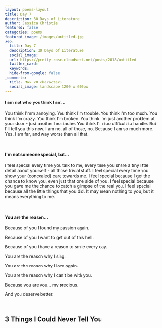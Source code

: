```yaml
---
layout: poems-layout
title: Day 7
description: 30 Days of Literature
author: Jessica Christie
featured: false
categories: poems
featured_image: /images/untitled.jpg
seo:
  title: Day 7
  description: 30 Days of Literature
  social_image:
  url: https://pretty-rose.cloudvent.net/posts/2018/untitled
  twitter_card:
  keywords:
  hide-from-google: false
_comments:
  title: Max 70 characters
  social_image: landscape 1200 x 600px
---
```

#### I am not who you think I am...

You think I'mm annoying. You think I'm trouble. You think I'm too much. You think I'm crazy. You think I'm broken. You think I'm just another problem at your door - just another heartache. You think I'm too difficult to handle. But I'll tell you this now. I am not all of those, no. Because I am so much more. Yes. I am far, and way worse than all that.

&nbsp;

#### I'm not someone special, but...

I feel special every time you talk to me, every time you share a tiny little detail about yourself - all those trivial stuff. I feel special every time you show your (concealed) care towards me. I feel special because I get the chance to know you, even just that one side of you. I feel special because you gave me the chance to catch a glimpse of the real you. I feel special because all the little things that you did. It may mean nothing to you, but it means everything to me.

&nbsp;

#### You are the reason...

Because of you I found my passion again.

Because of you I want to get out of this hell.

Because of you I have a reason to smile every day.

You are the reason why I sing.

You are the reason why I love again.

You are the reason why I can't be with you.

Because you are you... my precious.

And you deserve better.

&nbsp;

## 3 Things I Could Never Tell You

&nbsp;
